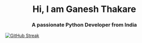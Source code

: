 <h1 align="center"> Hi, I am Ganesh Thakare </h1>
<h3 align="center"> A passionate Python Developer from India</h3>

[![GitHub Streak](https://streak-stats.demolab.com?user=thakareganesh&theme=onedark&date_format=M%20j%5B%2C%20Y%5D)](https://git.io/streak-stats)

